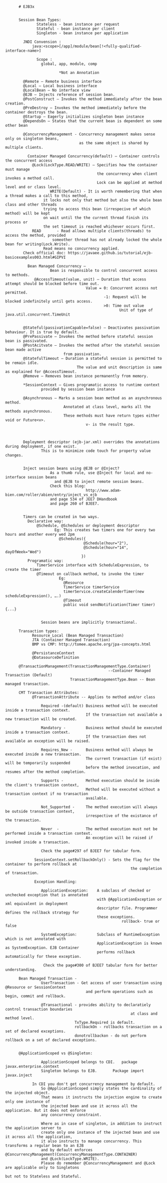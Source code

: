           # EJB3x


          Session Bean Types:
                  Stateless - bean instance per request
                  Stateful - bean instance per client
                  Singleton - bean instance per application

            JNDI Convension : 
                java:<scope>[/app]/module/bean[!<fully-qualified-interface-name>]

                  Scope : 	
                    global, app, module, comp

                            *Not an Annotation

            @Remote – Remote business interface
            @Local – Local business interface
            @LocalBean – No interface view
            @EJB – Injects reference of session bean.
            @PostConstruct – Invokes the method immediately after the bean creation.
            @PreDestroy – Invokes the method immediately before the container destroys the bean.
            @Startup – Eagerly initializes singleton bean instance
            @DependsOn – States that the current bean is dependent on some other bean
            
            @ConcurrencyManagement - Concurrency management makes sense only on singleton beans, 
                                     as the same object is shared by multiple clients.

              Container Managed Concurrency(default) – Container controls the concurrent access
                @Lock(LockType.READ/WRITE) – Specifies how the container must manage 
                                             the concurrency when client invokes a method call.
                                             Lock can be applied at method level and or class level.
                        WRITE(Default) - It is worth remembering that when a thread makes a call to this method, 
					 it locks not only that method but also the whole bean class and other threads
					 trying to access this bean (irrespecive of which method) will be kept 
					 on wait until the the current thread finish its process or 
					 the set timeout is reached whichever occurs first.
			    READ       - Read allows multiple clients(threads) to access the method, provided
			    		 someother thread has not already locked the whole bean for writing(Lock.Write).
					 Read means no concurrency applied.
			Check official doc: https://javaee.github.io/tutorial/ejb-basicexamples003.html#GIPVI
			
              Bean Managed Concurrency – 
                        Bean is responsible to control concurrent access to methods.
                 @AccessTimeout(value, unit) – Duration that access attempt should be blocked before time out.
                                        Value = 0: Concurrent access not permitted.
                                                -1: Request will be blocked indefinitely until gets access.
                                                >0: Time out value 
                                                       Unit of type of java.util.concurrent.TimeUnit


            @Stateful(passivationCapable=false) – Deactivates passivation behaviour. It is true by default.
            @PrePassivate – Invokes the method before stateful session bean is passivated.
            @PostAcitvate – Invokes the method after the stateful session bean made active 
                              from passivation.
            @StatefulTimeout – Duration a stateful session is permitted to be remain idle. 
                                    The value and unit description is same as explained for @AccessTimeout.
            @Remove – Removes bean instance permanently from memory.
            
            *SessionContext – Gives programatic access to runtime context 
                    provided by session bean instance
            
            @Asynchronous – Marks a session bean method as an asynchronous method.
                              Annotated at class level, marks all the methods asynchronous. 
                              These methods must have return types either void or Future<v>.
                                        v- is the result type.
            


            Deployment descriptor (ejb-jar.xml) overrides the annotations during deployment, if one exist.
                    This is to minimize code touch for property value changes.


            Inject session beans using @EJB or @Inject?
                        As a thumb rule, use @Inject for local and no-interface session beans 
                          and @EJB to inject remote session beans.
                        Check this blog: 
                                        http://www.adam-bien.com/roller/abien/entry/inject_vs_ejb
                        and page 534 of JEE7 DHandbook
                        and page 260 of BJEE7.

            
            Timers can be created in two ways.
              Declarative way: 
                  @Schedule, @Schedules or deployment descriptor
                          Eg: This creates two timers one for every two hours and another every wed 2pm
                            @Schedules({
                                       @Schedule(hour="2"),
                                       @Schedule(hour="14", dayOfWeek="Wed")
                                      })
              Programatic way: 
                  TimerService interface with ScheduleExpression, to create the timer
                  @Timeout on callback method, to invoke the timer
                            Eg:
                              @Resource
                              TimerService timerService
                              timerService.createCalenderTimer(new scheduleExpression(), ….)
                              @Timeout
                              public void sendNotification(Timer timer){...}


                    Session beans are implicitly transactional.

          Transaction types:
                Resource_Local (Bean Managed Transaction)
                JTA (Container Managed Transaction)
                BMP vs CMP: http://tomee.apache.org/jpa-concepts.html
            
                @PersistanceContext
                @DatasourceDefinition	

          @TransactionManagement(TransactionManagementType.Container)
                                                  --Container Managed Transaction (Default)
                                 TransactionManagementType.Bean -- Bean managed transaction.
                                 
          CMT Transaction Attributes:
                @TransactionAttribute -- Applies to method and/or class 
                    
                    Required -(default) Business method will be executed inside a transaction context. 
                                        If the transaction not available a new transaction will be created.
                    
                    Mandatory -         Business method should be executed inside a transaction context. 
                                        If the transaction does not available an exception will be raised.
                    
                    Requires_New -      Business method will always be executed inside a new transaction.
                                        The current transaction (if exist) will be temporarily suspended 
                                        before the method invocation, and resumes after the method completion.
 
                    Supports -          Method execution should be inside the client's transaction context,
                                        Method will be executed without a transaction context if no transaction 
                                        available.
                                        
                    Not_Supported -     The method execution will always be outside transaction context, 
                                        irrespective of the existance of the transaction.
                    
                    Never  -            The method execution must not be performed inside a transaction context.
                                        An exception will be raised if invoked inside a transaction.
                                        
                    Check the page#297 of BJEE7 for tabular form.

                 SessionContext.setRollbackOnly() - Sets the flag for the container to perform rollback at 
                                                            the completion of transaction.
          
                 Exception Handling:
                    
                    ApplicationException:    A subclass of checked or unchecked exception that is annotated 
                                             with @ApplicationException or xml equivalent in deployment 
                                             descriptor file. Programmer defines the rollback strategy for 
                                             these exceptions.
                                                        rollback- true or false
                    
                    SystemException:         Subclass of RuntimeException which is not annotated with 
                                             ApplicationException is known as SystemException. EJB Container 
                                             performs rollback automatically for these exception.
                                                                            
                     Check the page#300 of BJEE7 tabular form for better understanding.
          
          Bean Managed Transaction - 
                    UserTransaction - Get access of user transaction using @Resource or SessionContext
                                        and perform operations such as begin, commit and rollback.
                    
                    @Transactional - provides ability to declaratiely control transaction boundaries 
                                                            at class and method level.
                                   TxType.Required is default.
                                   rollbackOn - rollbacks transaction on a set of declared exceptions.
                                   donotrollbackon - do not perform rollback on a set of declared exceptions.


          @ApplicationScoped vs @Singleton:

                    ApplicationScoped belongs to CDI.	package javax.enterprise.context
                    Singleton belongs to EJB.		Package import javax.inject

          	 	In CDI you don't get concurrency management by default. 
                    So @ApplicationScoped simply states the cardinality of the injected object. 
                    That means it instructs the injection engine to create only one instance of 
                    the injected bean and use it across all the application. But it does not enforce 
                    any concurrency constraint.
		
                    Where as in case of singleton, in addition to instruct the application server to 
                    create only one instance of the injected bean and use it across all the application, 
                    it also instructs to manage concurrency. This transforms a regular bean to an EJB 
                    and by default enforces @ConcurrencyManagement(ConcurrencyManagementType.CONTAINER) 
                    and @Lock(LockType.WRITE).
                    Please do remember @ConcurrencyManagement and @Lock are applicable only to Singletons 
                                                                             but not to Stateless and Stateful.

